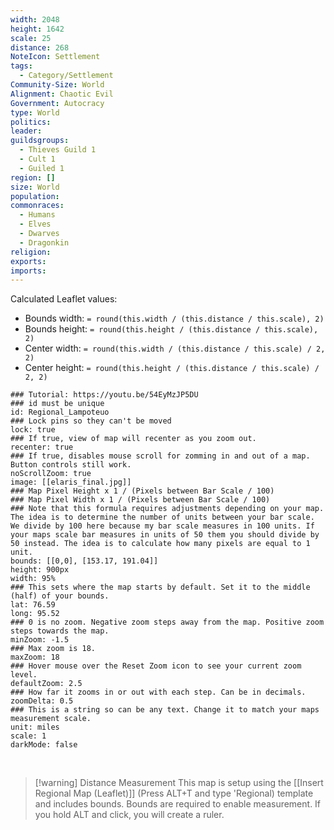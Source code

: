 ```yaml
---
width: 2048
height: 1642
scale: 25
distance: 268
NoteIcon: Settlement
tags:
  - Category/Settlement
Community-Size: World
Alignment: Chaotic Evil
Government: Autocracy
type: World
politics: 
leader: 
guildsgroups:
  - Thieves Guild 1
  - Cult 1
  - Guiled 1
region: []
size: World
population: 
commonraces:
  - Humans
  - Elves
  - Dwarves
  - Dragonkin
religion: 
exports: 
imports:
---
```


Calculated Leaflet values:
- Bounds width: `= round(this.width / (this.distance / this.scale), 2)`
- Bounds height: `= round(this.height / (this.distance / this.scale), 2)`
- Center width: `= round(this.width / (this.distance / this.scale) / 2, 2)`
- Center height: `= round(this.height / (this.distance / this.scale) / 2, 2)`



```leaflet
### Tutorial: https://youtu.be/54EyMzJP5DU
### id must be unique
id: Regional_Lampoteuo
### Lock pins so they can't be moved
lock: true
### If true, view of map will recenter as you zoom out. 
recenter: true
### If true, disables mouse scroll for zomming in and out of a map. Button controls still work. 
noScrollZoom: true
image: [[elaris_final.jpg]]
### Map Pixel Height x 1 / (Pixels between Bar Scale / 100)
### Map Pixel Width x 1 / (Pixels between Bar Scale / 100) 
### Note that this formula requires adjustments depending on your map. The idea is to determine the number of units between your bar scale. We divide by 100 here because my bar scale measures in 100 units. If your maps scale bar measures in units of 50 them you should divide by 50 instead. The idea is to calculate how many pixels are equal to 1 unit. 
bounds: [[0,0], [153.17, 191.04]]
height: 900px
width: 95%
### This sets where the map starts by default. Set it to the middle (half) of your bounds. 
lat: 76.59
long: 95.52
### 0 is no zoom. Negative zoom steps away from the map. Positive zoom steps towards the map. 
minZoom: -1.5
### Max zoom is 18. 
maxZoom: 18
### Hover mouse over the Reset Zoom icon to see your current zoom level. 
defaultZoom: 2.5
### How far it zooms in or out with each step. Can be in decimals. 
zoomDelta: 0.5
### This is a string so can be any text. Change it to match your maps measurement scale. 
unit: miles
scale: 1
darkMode: false
```

<br>

> [!warning] Distance Measurement
> This map is setup using the [[Insert Regional Map (Leaflet)]] (Press ALT+T and type 'Regional) template and includes bounds. 
> Bounds are required to enable measurement. If you hold ALT and click, you will create a ruler. 